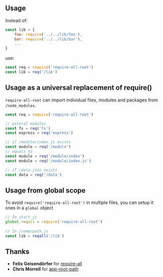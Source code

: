 ## Usage

Instead of:

```js
const lib = {
	foo: require('../../lib/foo'),
	bar: require('../../lib/bar'),
	...
}
```

use:

```js
const req = require('require-all-root')
const lib = req('/lib')
```

## Usage as a universal replacement of require()

`require-all-root` can import individual files, modules and packages from `/node_modules`.

```js
const req = require('require-all-root')

// exteral modules
const fs = req('fs')
const express = req('express')

// if /module/index.js exists
const module = req('/module')
// equals to
const module = req('/module/index')
const module = req('/module/index.js')

// if /data.json exists
const data = req('/data')
```

## Usage from global scope

To avoid `require('require-all-root')` in multiple files, you can setup it ones in а `global` object
```js
// In start.js
global.reqall = require('require-all-root')
 
// In /some/path.js 
const lib = reqall('/lib')
```

## Thanks
- **Felix Geisendörfer** for [require-all](https://github.com/felixge/node-require-all)
- **Chris Morrell** for [app-root-path](https://github.com/inxilpro/node-app-root-path)